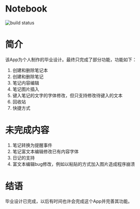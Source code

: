 # Notebook
![build status](https://travis-ci.com/Pulck/Notebook-Graduation-Project-)
# 简介
该App为个人制作的毕业设计。最终只完成了部分功能，功能如下：
1. 创建和删除笔记本
2. 创建和删除笔记
3. 笔记内容编辑
4. 笔记图片插入
5. 键入笔记的文字的字体修改，但只支持修改待键入的文本
6. 回收站
7. 快捷方式

# 未完成内容
1. 笔记转换为提醒事件
2. 笔记富文本编辑修改已有内容字体
3. 日记的支持
4. 富文本编辑bug修改，例如以粘贴的方式加入图片造成程序崩溃

# 结语
毕业设计已完成，以后有时间也许会完成这个App并完善其功能。

